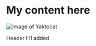 # My content here





![Image of Yaktocat](https://octodex.github.com/images/yaktocat.png)


Header H1 added
